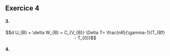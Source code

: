## Exercice 4
#### 3.
$$d U_{B} = \delta W_{B} = C_{V_{B}} \Delta T= \frac{nR}{\gamma-1}(T_{Bf} - T_{0})$$
####  4.
